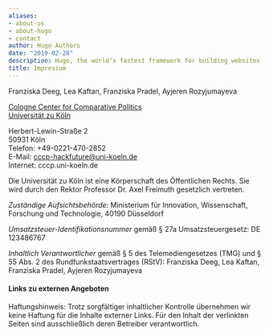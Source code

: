 ```yaml
---
aliases:
- about-us
- about-hugo
- contact
author: Hugo Authors
date: "2019-02-28"
description: Hugo, the world’s fastest framework for building websites
title: Impressum
---
```



Franziska Deeg, Lea Kaftan, Franziska Pradel, Ayjeren Rozyjumayeva
<!--more-->
[Cologne Center for Comparative Politics](cccp.uni-koeln.de)  
[Universität zu Köln](uni-koeln.de) 
<!--more-->
Herbert-Lewin-Straße 2  
50931 Köln  
Telefon: +49-0221-470-2852  
E-Mail: cccp-hackfuture@uni-koeln.de  
Internet: cccp.uni-koeln.de  
<!--more-->
Die Universität zu Köln ist eine Körperschaft des Öffentlichen Rechts. Sie wird durch den Rektor Professor Dr. Axel Freimuth gesetzlich vertreten.
<!--more-->
_Zuständige Aufsichtsbehörde:_
Ministerium für Innovation, Wissenschaft, Forschung und Technologie, 40190 Düsseldorf
<!--more-->
_Umsatzsteuer-Identifikationsnummer_ gemäß § 27a Umsatzsteuergesetz: DE 123486767
<!--more-->
_Inhaltlich Verantwortlicher_ gemäß § 5 des Telemediengesetzes (TMG) und § 55 Abs. 2 des Rundfunkstaatsvertrages (RStV): Franziska Deeg, Lea Kaftan, Franziska Pradel, Ayjeren Rozyjumayeva

<!--more-->

#### Links zu externen Angeboten

Haftungshinweis: Trotz sorgfältiger inhaltlicher Kontrolle übernehmen wir keine Haftung für die Inhalte externer Links. Für den Inhalt der verlinkten Seiten sind ausschließlich deren Betreiber verantwortlich.

